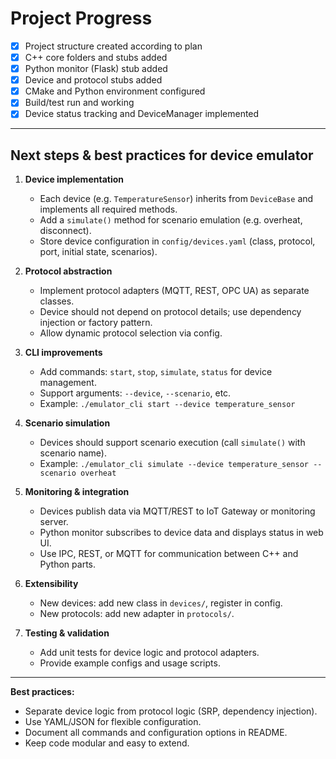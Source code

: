# Project Progress

- [x] Project structure created according to plan
- [x] C++ core folders and stubs added
- [x] Python monitor (Flask) stub added
- [x] Device and protocol stubs added
- [x] CMake and Python environment configured
- [x] Build/test run and working
- [x] Device status tracking and DeviceManager implemented

---

## Next steps & best practices for device emulator

1. **Device implementation**
   - Each device (e.g. `TemperatureSensor`) inherits from `DeviceBase` and implements all required methods.
   - Add a `simulate()` method for scenario emulation (e.g. overheat, disconnect).
   - Store device configuration in `config/devices.yaml` (class, protocol, port, initial state, scenarios).

2. **Protocol abstraction**
   - Implement protocol adapters (MQTT, REST, OPC UA) as separate classes.
   - Device should not depend on protocol details; use dependency injection or factory pattern.
   - Allow dynamic protocol selection via config.

3. **CLI improvements**
   - Add commands: `start`, `stop`, `simulate`, `status` for device management.
   - Support arguments: `--device`, `--scenario`, etc.
   - Example: `./emulator_cli start --device temperature_sensor`

4. **Scenario simulation**
   - Devices should support scenario execution (call `simulate()` with scenario name).
   - Example: `./emulator_cli simulate --device temperature_sensor --scenario overheat`

5. **Monitoring & integration**
   - Devices publish data via MQTT/REST to IoT Gateway or monitoring server.
   - Python monitor subscribes to device data and displays status in web UI.
   - Use IPC, REST, or MQTT for communication between C++ and Python parts.

6. **Extensibility**
   - New devices: add new class in `devices/`, register in config.
   - New protocols: add new adapter in `protocols/`.

7. **Testing & validation**
   - Add unit tests for device logic and protocol adapters.
   - Provide example configs and usage scripts.

---

**Best practices:**
- Separate device logic from protocol logic (SRP, dependency injection).
- Use YAML/JSON for flexible configuration.
- Document all commands and configuration options in README.
- Keep code modular and easy to extend.
